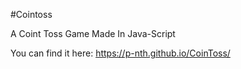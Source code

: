 #Cointoss

A Coint Toss Game Made In Java-Script

You can find it here: https://p-nth.github.io/CoinToss/
